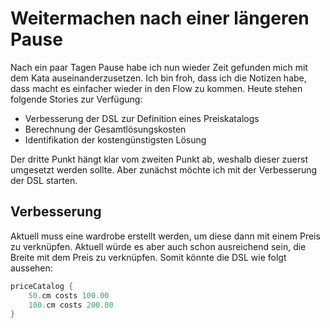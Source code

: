 # Weitermachen nach einer längeren Pause

Nach ein paar Tagen Pause habe ich nun wieder Zeit gefunden mich mit dem 
Kata auseinanderzusetzen. Ich bin froh, dass ich die Notizen habe, dass 
macht es einfacher wieder in den Flow zu kommen. Heute stehen folgende 
Stories zur Verfügung: 

- Verbesserung der DSL zur Definition eines Preiskatalogs
- Berechnung der Gesamtlösungskosten
- Identifikation der kostengünstigsten Lösung

Der dritte Punkt hängt klar vom zweiten Punkt ab, weshalb dieser zuerst 
umgesetzt werden sollte. Aber zunächst möchte ich mit der Verbesserung der 
DSL starten. 

## Verbesserung

Aktuell muss eine wardrobe erstellt werden, um diese dann mit einem Preis zu 
verknüpfen. Aktuell würde es aber auch schon ausreichend sein, die Breite 
mit dem Preis zu verknüpfen. Somit könnte die DSL wie folgt aussehen: 

```kotlin
priceCatalog {
    50.cm costs 100.00
    100.cm costs 200.00
}
```